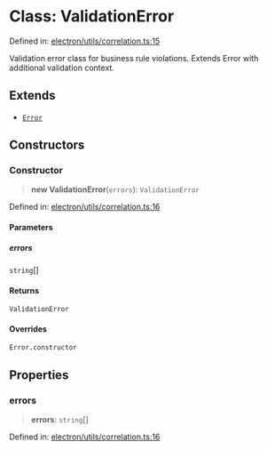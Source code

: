 # Class: ValidationError

Defined in: [electron/utils/correlation.ts:15](https://github.com/Nick2bad4u/Uptime-Watcher/blob/dca5483e793478722cd3e6e125cafcec5fc771f0/electron/utils/correlation.ts#L15)

Validation error class for business rule violations.
Extends Error with additional validation context.

## Extends

- [`Error`](https://developer.mozilla.org/docs/Web/JavaScript/Reference/Global_Objects/Error)

## Constructors

### Constructor

> **new ValidationError**(`errors`): `ValidationError`

Defined in: [electron/utils/correlation.ts:16](https://github.com/Nick2bad4u/Uptime-Watcher/blob/dca5483e793478722cd3e6e125cafcec5fc771f0/electron/utils/correlation.ts#L16)

#### Parameters

##### errors

`string`[]

#### Returns

`ValidationError`

#### Overrides

`Error.constructor`

## Properties

### errors

> **errors**: `string`[]

Defined in: [electron/utils/correlation.ts:16](https://github.com/Nick2bad4u/Uptime-Watcher/blob/dca5483e793478722cd3e6e125cafcec5fc771f0/electron/utils/correlation.ts#L16)
